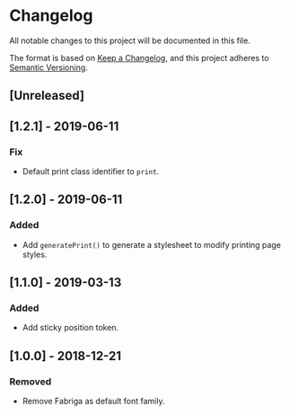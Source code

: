 # Changelog

All notable changes to this project will be documented in this file.

The format is based on [Keep a Changelog](https://keepachangelog.com/en/1.0.0/),
and this project adheres to [Semantic Versioning](https://semver.org/spec/v2.0.0.html).

## [Unreleased]

## [1.2.1] - 2019-06-11

### Fix

- Default print class identifier to `print`.

## [1.2.0] - 2019-06-11

### Added

- Add `generatePrint()` to generate a stylesheet to modify printing page styles.

## [1.1.0] - 2019-03-13

### Added

- Add sticky position token.

## [1.0.0] - 2018-12-21

### Removed

- Remove Fabriga as default font family.
